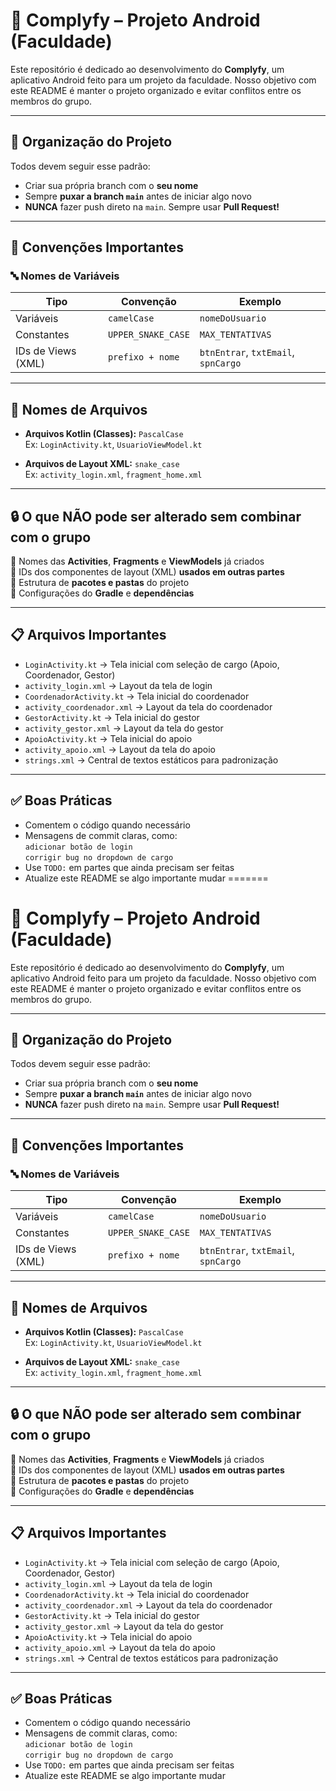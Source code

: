 
# 📱 Complyfy – Projeto Android (Faculdade)

Este repositório é dedicado ao desenvolvimento do **Complyfy**, um aplicativo Android feito para um projeto da faculdade. Nosso objetivo com este README é manter o projeto organizado e evitar conflitos entre os membros do grupo.

---

## 👥 Organização do Projeto

Todos devem seguir esse padrão:

- Criar sua própria branch com o **seu nome**
- Sempre **puxar a branch `main`** antes de iniciar algo novo
- **NUNCA** fazer push direto na `main`. Sempre usar **Pull Request!**

---

## 🌱 Convenções Importantes

### 🔤 Nomes de Variáveis

| Tipo                | Convenção         | Exemplo           |
|---------------------|-------------------|-------------------|
| Variáveis           | `camelCase`       | `nomeDoUsuario`   |
| Constantes          | `UPPER_SNAKE_CASE`| `MAX_TENTATIVAS`  |
| IDs de Views (XML)  | `prefixo + nome`  | `btnEntrar`, `txtEmail`, `spnCargo` |

---

## 📁 Nomes de Arquivos

- **Arquivos Kotlin (Classes):** `PascalCase`  
  Ex: `LoginActivity.kt`, `UsuarioViewModel.kt`

- **Arquivos de Layout XML:** `snake_case`  
  Ex: `activity_login.xml`, `fragment_home.xml`

---

## 🔒 O que NÃO pode ser alterado sem combinar com o grupo

🚫 Nomes das **Activities**, **Fragments** e **ViewModels** já criados  
🚫 IDs dos componentes de layout (XML) **usados em outras partes**  
🚫 Estrutura de **pacotes e pastas** do projeto  
🚫 Configurações do **Gradle** e **dependências**

---

## 📋 Arquivos Importantes

- `LoginActivity.kt` → Tela inicial com seleção de cargo (Apoio, Coordenador, Gestor)  
- `activity_login.xml` → Layout da tela de login  
- `CoordenadorActivity.kt` → Tela inicial do coordenador  
- `activity_coordenador.xml` → Layout da tela do coordenador  
- `GestorActivity.kt` → Tela inicial do gestor  
- `activity_gestor.xml` → Layout da tela do gestor  
- `ApoioActivity.kt` → Tela inicial do apoio  
- `activity_apoio.xml` → Layout da tela do apoio  
- `strings.xml` → Central de textos estáticos para padronização

---

## ✅ Boas Práticas

- Comentem o código quando necessário
- Mensagens de commit claras, como:  
  `adicionar botão de login`  
  `corrigir bug no dropdown de cargo`
- Use `TODO:` em partes que ainda precisam ser feitas
- Atualize este README se algo importante mudar
=======
# 📱 Complyfy – Projeto Android (Faculdade)

Este repositório é dedicado ao desenvolvimento do **Complyfy**, um aplicativo Android feito para um projeto da faculdade. Nosso objetivo com este README é manter o projeto organizado e evitar conflitos entre os membros do grupo.

---

## 👥 Organização do Projeto

Todos devem seguir esse padrão:

- Criar sua própria branch com o **seu nome**
- Sempre **puxar a branch `main`** antes de iniciar algo novo
- **NUNCA** fazer push direto na `main`. Sempre usar **Pull Request!**

---

## 🌱 Convenções Importantes

### 🔤 Nomes de Variáveis

| Tipo                | Convenção         | Exemplo           |
|---------------------|-------------------|-------------------|
| Variáveis           | `camelCase`       | `nomeDoUsuario`   |
| Constantes          | `UPPER_SNAKE_CASE`| `MAX_TENTATIVAS`  |
| IDs de Views (XML)  | `prefixo + nome`  | `btnEntrar`, `txtEmail`, `spnCargo` |

---

## 📁 Nomes de Arquivos

- **Arquivos Kotlin (Classes):** `PascalCase`  
  Ex: `LoginActivity.kt`, `UsuarioViewModel.kt`

- **Arquivos de Layout XML:** `snake_case`  
  Ex: `activity_login.xml`, `fragment_home.xml`

---

## 🔒 O que NÃO pode ser alterado sem combinar com o grupo

🚫 Nomes das **Activities**, **Fragments** e **ViewModels** já criados  
🚫 IDs dos componentes de layout (XML) **usados em outras partes**  
🚫 Estrutura de **pacotes e pastas** do projeto  
🚫 Configurações do **Gradle** e **dependências**

---

## 📋 Arquivos Importantes

- `LoginActivity.kt` → Tela inicial com seleção de cargo (Apoio, Coordenador, Gestor)  
- `activity_login.xml` → Layout da tela de login  
- `CoordenadorActivity.kt` → Tela inicial do coordenador  
- `activity_coordenador.xml` → Layout da tela do coordenador  
- `GestorActivity.kt` → Tela inicial do gestor  
- `activity_gestor.xml` → Layout da tela do gestor  
- `ApoioActivity.kt` → Tela inicial do apoio  
- `activity_apoio.xml` → Layout da tela do apoio  
- `strings.xml` → Central de textos estáticos para padronização

---

## ✅ Boas Práticas

- Comentem o código quando necessário
- Mensagens de commit claras, como:  
  `adicionar botão de login`  
  `corrigir bug no dropdown de cargo`
- Use `TODO:` em partes que ainda precisam ser feitas
- Atualize este README se algo importante mudar